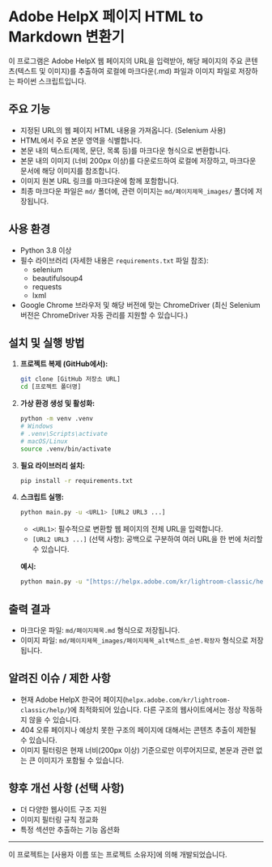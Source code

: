 # Adobe HelpX 페이지 HTML to Markdown 변환기

이 프로그램은 Adobe HelpX 웹 페이지의 URL을 입력받아, 해당 페이지의 주요 콘텐츠(텍스트 및 이미지)를 추출하여 로컬에 마크다운(.md) 파일과 이미지 파일로 저장하는 파이썬 스크립트입니다.

## 주요 기능

* 지정된 URL의 웹 페이지 HTML 내용을 가져옵니다. (Selenium 사용)
* HTML에서 주요 본문 영역을 식별합니다.
* 본문 내의 텍스트(제목, 문단, 목록 등)를 마크다운 형식으로 변환합니다.
* 본문 내의 이미지 (너비 200px 이상)를 다운로드하여 로컬에 저장하고, 마크다운 문서에 해당 이미지를 참조합니다.
* 이미지 원본 URL 링크를 마크다운에 함께 포함합니다.
* 최종 마크다운 파일은 `md/` 폴더에, 관련 이미지는 `md/페이지제목_images/` 폴더에 저장됩니다.

## 사용 환경

* Python 3.8 이상
* 필수 라이브러리 (자세한 내용은 `requirements.txt` 파일 참조):
    * selenium
    * beautifulsoup4
    * requests
    * lxml
* Google Chrome 브라우저 및 해당 버전에 맞는 ChromeDriver (최신 Selenium 버전은 ChromeDriver 자동 관리를 지원할 수 있습니다.)

## 설치 및 실행 방법

1.  **프로젝트 복제 (GitHub에서):**
    ```bash
    git clone [GitHub 저장소 URL]
    cd [프로젝트 폴더명]
    ```

2.  **가상 환경 생성 및 활성화:**
    ```bash
    python -m venv .venv
    # Windows
    # .venv\Scripts\activate
    # macOS/Linux
    source .venv/bin/activate
    ```

3.  **필요 라이브러리 설치:**
    ```bash
    pip install -r requirements.txt
    ```

4.  **스크립트 실행:**
    ```bash
    python main.py -u <URL1> [URL2 URL3 ...]
    ```
    * `<URL1>`: 필수적으로 변환할 웹 페이지의 전체 URL을 입력합니다.
    * `[URL2 URL3 ...]` (선택 사항): 공백으로 구분하여 여러 URL을 한 번에 처리할 수 있습니다.

    **예시:**
    ```bash
    python main.py -u "[https://helpx.adobe.com/kr/lightroom-classic/help/workspace-basics.html](https://helpx.adobe.com/kr/lightroom-classic/help/workspace-basics.html)" "[https://helpx.adobe.com/kr/lightroom-classic/help/using-watermark-editor.html](https://helpx.adobe.com/kr/lightroom-classic/help/using-watermark-editor.html)"
    ```

## 출력 결과

* 마크다운 파일: `md/페이지제목.md` 형식으로 저장됩니다.
* 이미지 파일: `md/페이지제목_images/페이지제목_alt텍스트_순번.확장자` 형식으로 저장됩니다.

## 알려진 이슈 / 제한 사항

* 현재 Adobe HelpX 한국어 페이지(`helpx.adobe.com/kr/lightroom-classic/help/`)에 최적화되어 있습니다. 다른 구조의 웹사이트에서는 정상 작동하지 않을 수 있습니다.
* 404 오류 페이지나 예상치 못한 구조의 페이지에 대해서는 콘텐츠 추출이 제한될 수 있습니다.
* 이미지 필터링은 현재 너비(200px 이상) 기준으로만 이루어지므로, 본문과 관련 없는 큰 이미지가 포함될 수 있습니다.

## 향후 개선 사항 (선택 사항)

* 더 다양한 웹사이트 구조 지원
* 이미지 필터링 규칙 정교화
* 특정 섹션만 추출하는 기능 옵션화

---
이 프로젝트는 [사용자 이름 또는 프로젝트 소유자]에 의해 개발되었습니다.
